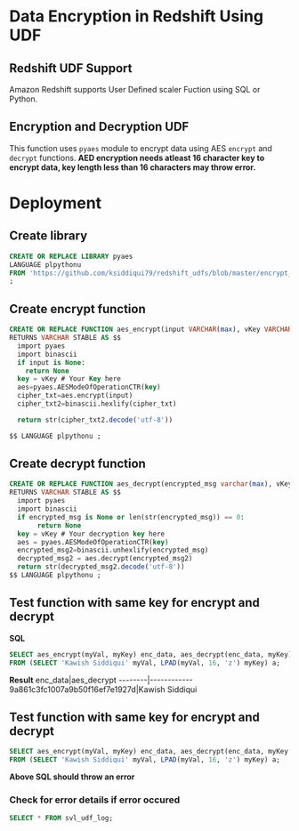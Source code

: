 # Data Encryption in Redshift Using UDF
## Redshift UDF Support
Amazon Redshift supports User Defined scaler Fuction using SQL or Python.

## Encryption and Decryption UDF
This function uses `pyaes` module to encrypt data using AES `encrypt` and `decrypt` functions.
**AED encryption needs atleast 16 character key to encrypt data, key length less than 16 characters may throw error.**


# Deployment 
## Create library
```SQL
CREATE OR REPLACE LIBRARY pyaes 
LANGUAGE plpythonu 
FROM 'https://github.com/ksiddiqui79/redshift_udfs/blob/master/encrypt_decrypt_udf/pyaes.zip?raw=true' 
;
```

## Create encrypt function
```SQL
CREATE OR REPLACE FUNCTION aes_encrypt(input VARCHAR(max), vKey VARCHAR(max)) 
RETURNS VARCHAR STABLE AS $$
  import pyaes 
  import binascii
  if input is None:
    return None  
  key = vKey # Your Key here
  aes=pyaes.AESModeOfOperationCTR(key)
  cipher_txt=aes.encrypt(input)
  cipher_txt2=binascii.hexlify(cipher_txt)

  return str(cipher_txt2.decode('utf-8'))

$$ LANGUAGE plpythonu ;
```

## Create decrypt function
```SQL
CREATE OR REPLACE FUNCTION aes_decrypt(encrypted_msg varchar(max), vKey VARCHAR(max))
RETURNS VARCHAR STABLE AS $$
  import pyaes
  import binascii
  if encrypted_msg is None or len(str(encrypted_msg)) == 0:
       return None
  key = vKey # Your decryption key here
  aes = pyaes.AESModeOfOperationCTR(key)
  encrypted_msg2=binascii.unhexlify(encrypted_msg)
  decrypted_msg2 = aes.decrypt(encrypted_msg2)
  return str(decrypted_msg2.decode('utf-8'))
$$ LANGUAGE plpythonu ;
```
## Test function with same key for encrypt and decrypt
**SQL**
```SQL
SELECT aes_encrypt(myVal, myKey) enc_data, aes_decrypt(enc_data, myKey)
FROM (SELECT 'Kawish Siddiqui' myVal, LPAD(myVal, 16, 'z') myKey) a;
```
**Result**
enc_data|aes_decrypt
--------|------------
9a861c3fc1007a9b50f16ef7e1927d|Kawish Siddiqui


## Test function with same key for encrypt and decrypt
```SQL
SELECT aes_encrypt(myVal, myKey) enc_data, aes_decrypt(enc_data, myKey||'x')
FROM (SELECT 'Kawish Siddiqui' myVal, LPAD(myVal, 16, 'z') myKey) a;
```
 **Above SQL should throw an error**

### Check for error details if error occured
```SQL
SELECT * FROM svl_udf_log;
```